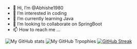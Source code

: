 - 👋 Hi, I’m @Abhishe1980
- 👀 I’m interested in coding
- 🌱 I’m currently learning Java
- 💞️ I’m looking to collaborate on SpringBoot
- 📫 How to reach me ...

![My GitHub stats](https://github-readme-stats.vercel.app/api?username=Abhishe1980&darrk&show_icons=true&theme=radical)
![My GitHub Trpophies](https://github-profile-trophy.vercel.app/?username=Abhishe1980&theme=00000000)
[![GitHub Streak](https://streak-stats.demolab.com/?user=Abhishe1980&theme=dark)](https://git.io/streak-stats)

<!---
Abhishe1980/Abhishe1980 is a ✨ special ✨ repository because its `README.md` (this file) appears on your GitHub profile.
You can click the Preview link to take a look at your changes.
--->
